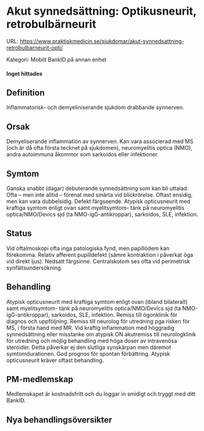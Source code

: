 # Akut synnedsättning: Optikusneurit, retrobulbärneurit

URL: https://www.praktiskmedicin.se/sjukdomar/akut-synnedsattning-retrobulbarneurit-opti/



Kategori: Mobilt BankID på annan enhet

#### Inget hittades

## Definition

Inflammatorisk- och demyeliniserande sjukdom drabbande synnerven.

## Orsak

Demyeliserande inflammation av synnerven. Kan vara associerad med MS (och är då ofta första tecknet på sjukdomen), neuromyelitis optica (NMO), andra autoimmuna åkommor som sarkoidos eller infektioner.

## Symtom

Ganska snabbt (dagar) debuterande synnedsättning som kan bli uttalad. Ofta – men inte alltid – förenat med smärta vid blickrörelse. Oftast ensidig, men kan vara dubbelsidig. Defekt färgseende. Atypisk opticusneurit med kraftiga symtom enligt ovan samt myelitsymtom- tänk på neuromyelitis optica/NMO/Devics sjd (ta NMO-igG-antikroppar), sarkoidos, SLE, infektion.

## Status

Vid oftalmoskopi ofta inga patologiska fynd, men papillödem kan förekomma. Relativ afferent pupilldefekt (sämre kontraktion i påverkat öga vid direkt ljus). Nedsatt färgsinne. Centralskotom ses ofta vid perimetrisk synfältsundersökning.

## Behandling

Atypisk opticusneurit med kraftiga symtom enligt ovan (ibland bilateralt) samt myelitsymtom- tänk på neuromyelitis optica/NMO/Devics sjd (ta NMO-igG-antikroppar), sarkoidos, SLE, infektion.
Remiss till ögonklinik för diagnos och uppföljning. Remiss till neurolog för utredning pga risken för MS, i första hand med MR. Vid kraftig inflammation med höggradig synnedsättning eller misstanke om atypisk ON akutremiss till neurologklinik för utredning och möjlig behandling med höga doser av intravenösa steroider. Detta påverkar ej den slutliga synskärpan men däremot symtomdurationen. God prognos för spontan förbättring. Atypisk opticusneurit kräver oftast behandling.

## PM-medlemskap

Medlemskapet är kostnadsfritt och du loggar in smidigt och tryggt med ditt BankID.

## Nya behandlingsöversikter

